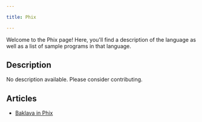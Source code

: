 ```yaml
---

title: Phix

---
```


Welcome to the Phix page! Here, you'll find a description of the language as well as a list of sample programs in that language.

## Description

No description available. Please consider contributing.

## Articles

- [Baklava in Phix](https://sampleprograms.io/projects/baklava/phix)